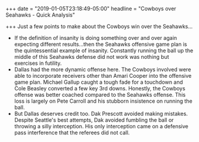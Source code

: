 +++
date = "2019-01-05T23:18:49-05:00"
headline = "Cowboys over Seahawks - Quick Analysis"

+++
Just a few points to make about the Cowboys win over the Seahawks...

* If the definition of insanity is doing something over and over again expecting different results...then the Seahawks offensive game plan is the quintessential example of insanity. Constantly running the ball up the middle of this Seahawks defense did not work was nothing but  exercises in futility.  
* Dallas had the more dynamic offense here. The Cowboys involved were able to incorporate receivers other than Amari Cooper into the offensive game plan. Michael Gallup caught a tough fade for a touchdown and Cole Beasley converted a few key 3rd downs. Honestly, the Cowboys offense was better coached compared to the Seahawks offense. This loss is largely on Pete Carroll and his stubborn insistence on running the ball.  
* But Dallas deserves credit too. Dak Prescott avoided making mistakes. Despite Seattle's best attempts, Dak avoided fumbling the ball or throwing a silly interception. His only interception came on a defensive pass interference that the referees did not call.